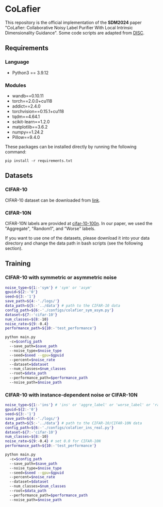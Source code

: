 # CoLafier
This repository is the official implementation of the **SDM2024** paper "CoLafier: Collaborative Noisy Label Purifier With Local Intrinsic Dimensionality Guidance". Some code scripts are adapted from [DISC](https://github.com/JackYFL/DISC/tree/main).

## Requirements
### Language
* Python3 == 3.9.12
### Modules
* wandb==0.10.11
* torch==2.0.0+cu118
* addict==2.4.0
* torchvision==0.15.1+cu118
* tqdm==4.64.1
* scikit-learn==1.2.0
* matplotlib==3.6.2
* numpy==1.24.2
* Pillow==9.4.0

These packages can be installed directly by running the following command:
```
pip install -r requirements.txt
```
## Datasets
### CIFAR-10
CIFAR-10 dataset can be downloaded from [link](http://www.cs.toronto.edu/~kriz/cifar-10-python.tar.gz). 
### CIFAR-10N
CIFAR-10N labels are provided at [cifar-10-100n](https://github.com/UCSC-REAL/cifar-10-100n/tree/main). In our paper, we used the "Aggregate", "Random1", and "Worse" labels.

If you want to use one of the datasets, please download it into your data directory and change the data path in bash scripts (see the following section).

## Training
### CIFAR-10 with symmetric or asymmetric noise
```bash
noise_type=${1:-'sym'} # 'sym' or 'asym' 
gpuid=${2:-'0'}
seed=${3:-'1'}
save_path=${4:-'./logs/'}
data_path=${5:-'../data'} # path to the CIFAR-10 data
config_path=${6:-'./configs/colafier_sym_asym.py'}
dataset=${7:-'cifar-10'}
num_classes=${8:-10}
noise_rate=${9:-0.4}
performance_path=${10:-'test_performance'}

python main.py
  -c=$config_path
  --save_path=$save_path
  --noise_type=$noise_type
  --seed=$seed --gpu=$gpuid
  --percent=$noise_rate
  --dataset=$dataset
  --num_classes=$num_classes
  --root=$data_path
  --performance_path=$performance_path
  --noise_path=$noise_path
```

### CIFAR-10 with instance-dependent noise or CIFAR-10N
```bash
noise_type=${1:-'ins'} # 'ins' or 'aggre_label' or 'worse_label' or 'random_label1' 
gpuid=${2:-'0'}
seed=${3:-'1'}
save_path=${4:-'./logs/'}
data_path=${5:-'../data'} # path to the CIFAR-10/CIFAR-10N data
config_path=${6:-'./configs/colafier_ins_real.py'}
dataset=${7:-'cifar-10'} 
num_classes=${8:-10}
noise_rate=${9:-0.4} # set 0.0 for CIFAR-10N
performance_path=${10:-'test_performance'}

python main.py
  -c=$config_path
  --save_path=$save_path
  --noise_type=$noise_type
  --seed=$seed --gpu=$gpuid
  --percent=$noise_rate
  --dataset=$dataset
  --num_classes=$num_classes
  --root=$data_path
  --performance_path=$performance_path
  --noise_path=$noise_path
```

